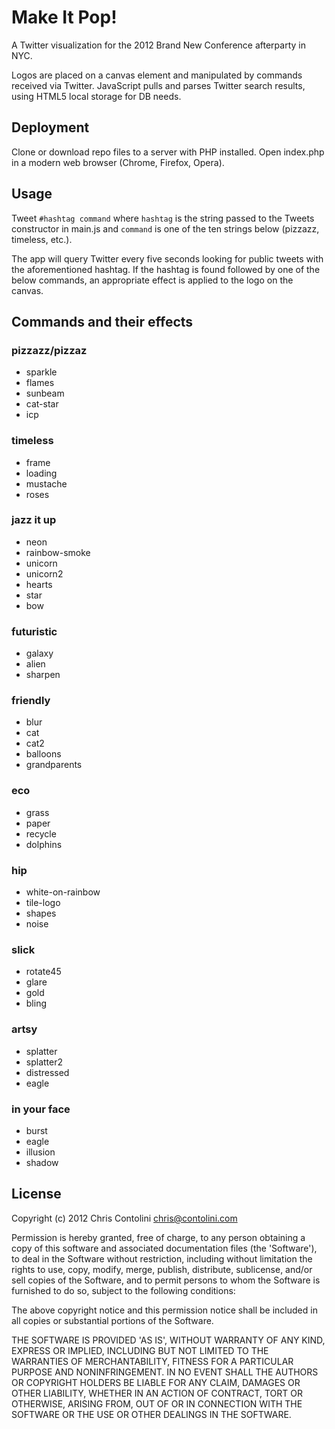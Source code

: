 # Make It Pop!

A Twitter visualization for the 2012 Brand New Conference afterparty in NYC.

Logos are placed on a canvas element and manipulated by commands received via Twitter. JavaScript pulls and parses Twitter search results, using HTML5 local storage for DB needs.

## Deployment

Clone or download repo files to a server with PHP installed. Open index.php in a modern web browser (Chrome, Firefox, Opera).

## Usage

Tweet `#hashtag command` where `hashtag` is the string passed to the Tweets constructor in main.js and `command` is one of the ten strings below (pizzazz, timeless, etc.).

The app will query Twitter every five seconds looking for public tweets with the aforementioned hashtag. If the hashtag is found followed by one of the below commands, an appropriate effect is applied to the logo on the canvas.

## Commands and their effects

### pizzazz/pizzaz
* sparkle
* flames
* sunbeam
* cat-star
* icp
      
### timeless
* frame
* loading
* mustache
* roses
      
### jazz it up
* neon
* rainbow-smoke
* unicorn
* unicorn2
* hearts
* star
* bow
      
### futuristic
* galaxy
* alien
* sharpen
      
### friendly
* blur
* cat
* cat2
* balloons
* grandparents
      
### eco
* grass
* paper
* recycle
* dolphins
      
### hip
* white-on-rainbow
* tile-logo
* shapes
* noise
      
### slick
* rotate45
* glare
* gold
* bling
    
### artsy
* splatter
* splatter2
* distressed
* eagle
      
### in your face
* burst
* eagle
* illusion
* shadow

## License

Copyright (c) 2012 Chris Contolini <chris@contolini.com>

Permission is hereby granted, free of charge, to any person obtaining a copy of this software and associated documentation files (the 'Software'), to deal in the Software without restriction, including without limitation the rights to use, copy, modify, merge, publish, distribute, sublicense, and/or sell copies of the Software, and to permit persons to whom the Software is furnished to do so, subject to the following conditions:

The above copyright notice and this permission notice shall be included in all copies or substantial portions of the Software.

THE SOFTWARE IS PROVIDED 'AS IS', WITHOUT WARRANTY OF ANY KIND, EXPRESS OR IMPLIED, INCLUDING BUT NOT LIMITED TO THE WARRANTIES OF MERCHANTABILITY, FITNESS FOR A PARTICULAR PURPOSE AND NONINFRINGEMENT. IN NO EVENT SHALL THE AUTHORS OR COPYRIGHT HOLDERS BE LIABLE FOR ANY CLAIM, DAMAGES OR OTHER LIABILITY, WHETHER IN AN ACTION OF CONTRACT, TORT OR OTHERWISE, ARISING FROM, OUT OF OR IN CONNECTION WITH THE SOFTWARE OR THE USE OR OTHER DEALINGS IN THE SOFTWARE.